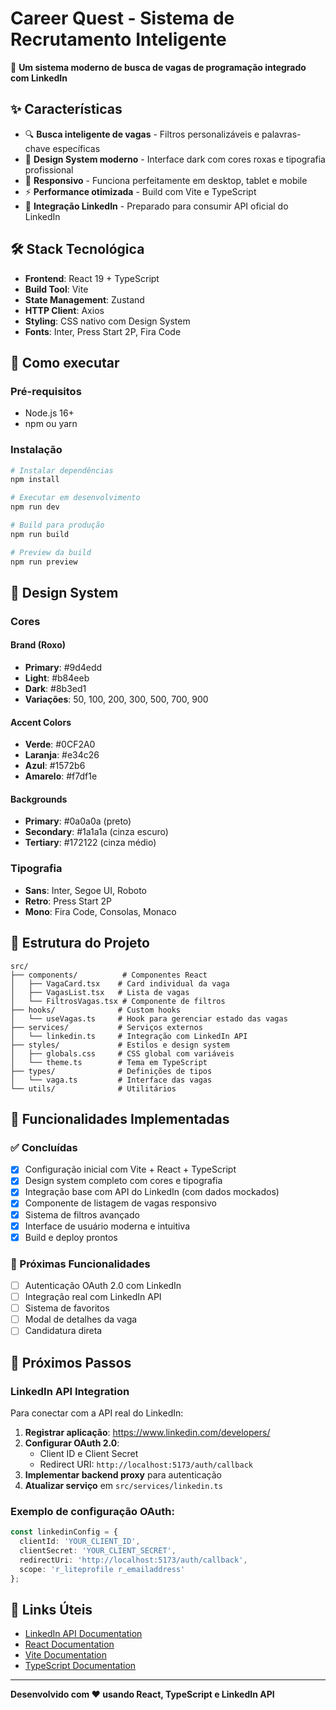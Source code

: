 # Career Quest - Sistema de Recrutamento Inteligente

🎯 **Um sistema moderno de busca de vagas de programação integrado com LinkedIn**

## ✨ Características

- 🔍 **Busca inteligente de vagas** - Filtros personalizáveis e palavras-chave específicas
- 🎨 **Design System moderno** - Interface dark com cores roxas e tipografia profissional
- 📱 **Responsivo** - Funciona perfeitamente em desktop, tablet e mobile
- ⚡ **Performance otimizada** - Build com Vite e TypeScript
- 🔗 **Integração LinkedIn** - Preparado para consumir API oficial do LinkedIn

## 🛠️ Stack Tecnológica

- **Frontend**: React 19 + TypeScript
- **Build Tool**: Vite
- **State Management**: Zustand
- **HTTP Client**: Axios
- **Styling**: CSS nativo com Design System
- **Fonts**: Inter, Press Start 2P, Fira Code

## 🚀 Como executar

### Pré-requisitos
- Node.js 16+ 
- npm ou yarn

### Instalação

```bash
# Instalar dependências
npm install

# Executar em desenvolvimento
npm run dev

# Build para produção
npm run build

# Preview da build
npm run preview
```

## 🎨 Design System

### Cores

#### Brand (Roxo)
- **Primary**: #9d4edd
- **Light**: #b84eeb  
- **Dark**: #8b3ed1
- **Variações**: 50, 100, 200, 300, 500, 700, 900

#### Accent Colors
- **Verde**: #0CF2A0
- **Laranja**: #e34c26
- **Azul**: #1572b6
- **Amarelo**: #f7df1e

#### Backgrounds
- **Primary**: #0a0a0a (preto)
- **Secondary**: #1a1a1a (cinza escuro)
- **Tertiary**: #172122 (cinza médio)

### Tipografia
- **Sans**: Inter, Segoe UI, Roboto
- **Retro**: Press Start 2P
- **Mono**: Fira Code, Consolas, Monaco

## 📁 Estrutura do Projeto

```
src/
├── components/          # Componentes React
│   ├── VagaCard.tsx    # Card individual da vaga
│   ├── VagasList.tsx   # Lista de vagas
│   └── FiltrosVagas.tsx # Componente de filtros
├── hooks/              # Custom hooks
│   └── useVagas.ts     # Hook para gerenciar estado das vagas
├── services/           # Serviços externos
│   └── linkedin.ts     # Integração com LinkedIn API
├── styles/             # Estilos e design system
│   ├── globals.css     # CSS global com variáveis
│   └── theme.ts        # Tema em TypeScript
├── types/              # Definições de tipos
│   └── vaga.ts         # Interface das vagas
└── utils/              # Utilitários
```

## 🔧 Funcionalidades Implementadas

### ✅ Concluídas
- [x] Configuração inicial com Vite + React + TypeScript
- [x] Design system completo com cores e tipografia
- [x] Integração base com API do LinkedIn (com dados mockados)
- [x] Componente de listagem de vagas responsivo
- [x] Sistema de filtros avançado
- [x] Interface de usuário moderna e intuitiva
- [x] Build e deploy prontos

### 🔄 Próximas Funcionalidades
- [ ] Autenticação OAuth 2.0 com LinkedIn
- [ ] Integração real com LinkedIn API
- [ ] Sistema de favoritos
- [ ] Modal de detalhes da vaga
- [ ] Candidatura direta

## 🎯 Próximos Passos

### LinkedIn API Integration

Para conectar com a API real do LinkedIn:

1. **Registrar aplicação**: https://www.linkedin.com/developers/
2. **Configurar OAuth 2.0**:
   - Client ID e Client Secret
   - Redirect URI: `http://localhost:5173/auth/callback`
3. **Implementar backend proxy** para autenticação
4. **Atualizar serviço** em `src/services/linkedin.ts`

### Exemplo de configuração OAuth:

```typescript
const linkedinConfig = {
  clientId: 'YOUR_CLIENT_ID',
  clientSecret: 'YOUR_CLIENT_SECRET',
  redirectUri: 'http://localhost:5173/auth/callback',
  scope: 'r_liteprofile r_emailaddress'
};
```

## 🔗 Links Úteis

- [LinkedIn API Documentation](https://docs.microsoft.com/en-us/linkedin/)
- [React Documentation](https://react.dev/)
- [Vite Documentation](https://vitejs.dev/)
- [TypeScript Documentation](https://www.typescriptlang.org/)

---

**Desenvolvido com ♥ usando React, TypeScript e LinkedIn API**
